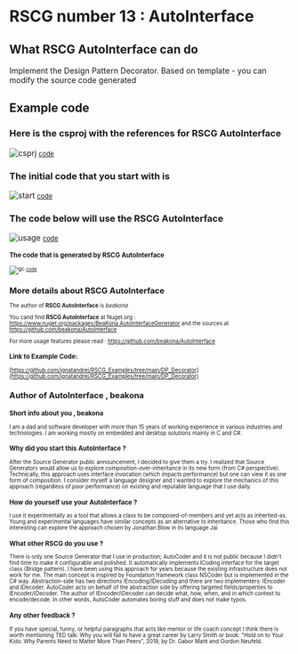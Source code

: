 
# RSCG number 13 : AutoInterface 


## What RSCG AutoInterface can do

Implement the Design Pattern Decorator. Based on template - you can modify the source code generated

## Example code 

### Here is the csproj with the references for RSCG AutoInterface

![csprj](http://ignatandrei.github.io/RSCG_Examples/images/AutoInterface/The.csproj.png)
<small>
[code](http://ignatandrei.github.io/RSCG_Examples/images/AutoInterface/The.csproj)
</small>


### The initial code that you start with is 


![start](http://ignatandrei.github.io/RSCG_Examples/images/AutoInterface/ExistingCode.cs.png)
<small>
[code](http://ignatandrei.github.io/RSCG_Examples/images/AutoInterface/ExistingCode.cs)
</small>

### The code below will use the RSCG AutoInterface 

![usage](http://ignatandrei.github.io/RSCG_Examples/images/AutoInterface/Usage.cs.png)
<small>
[code](http://ignatandrei.github.io/RSCG_Examples/images/AutoInterface/Usage.cs)
<small>


###  The code that is generated by RSCG AutoInterface

![gc](http://ignatandrei.github.io/RSCG_Examples/images/AutoInterface/GeneratedCode.cs.png)
<small>
[code](http://ignatandrei.github.io/RSCG_Examples/images/AutoInterface/GeneratedCode.cs)
</small>


## More details about RSCG AutoInterface

The author of **RSCG AutoInterface** is *beakona*

You cand find **RSCG AutoInterface** at Nuget.org :    https://www.nuget.org/packages/BeaKona.AutoInterfaceGenerator
and the sources at https://github.com/beakona/AutoInterface

For more usage features please read : https://github.com/beakona/AutoInterface 


### Link to Example Code: 

[https://github.com/ignatandrei/RSCG_Examples/tree/main/DP_Decorator](https://github.com/ignatandrei/RSCG_Examples/tree/main/DP_Decorator)



 
## Author of AutoInterface ,  beakona


###  Short info about you , beakona

I am a dad and software developer with more than 15 years of working experience in various industries and technologies. I am working mostly on embedded and desktop solutions mainly in C and C#.

###  Why did you start this AutoInterface ?

After the Source Generator public announcement, I decided to give them a try. I realized that Source Generators would allow us to explore composition-over-inheritance in its new form (from C# perspective). Technically, this approach uses interface invocation (which impacts performance) but one can view it as one form of composition. I consider myself a language designer and I wanted to explore the mechanics of this approach (regardless of poor performance) on existing and reputable language that I use daily.

###  How do yourself use your AutoInterface ?

I use it experimentally as a tool that allows a class to be composed-of-members and yet acts as inherited-as. Young and experimental languages have similar concepts as an alternative to inheritance. Those who find this interesting can explore the approach chosen by Jonathan Blow in its language Jai


###  What other RSCG do you use ?

There is only one Source Generator that I use in production; AutoCoder and it is not public because I didn't find time to make it configurable and polished. It automatically implements ICoding interface for the target class (Bridge pattern). I have been using this approach for years because the existing infrastructure does not work for me. The main concept is inspired by Foundation framework class NSCoder but is implemented in the C# way. Abstraction-side has two directions IEncoding/IDecoding and there are two implementers: IEncoder<IEncoding> and IDecoder<IDecoding>. AutoCoder acts on behalf of the abstraction side by offering targeted fields/properties to IEncoder/IDecoder. The author of IEncoder/IDecoder can decide what, how, when, and in which context to encode/decode. In other words, AutoCoder automates boring stuff and does not make typos.


###  Any other feedback ?

If you have special, funny, or helpful paragraphs that acts like mentor or life coach concept I think there is worth mentioning TED talk: Why you will fail to have a great career by Larry Smith
or book: "Hold on to Your Kids: Why Parents Need to Matter More Than Peers", 2019, by Dr. Gabor Maté and Gordon Neufeld.



